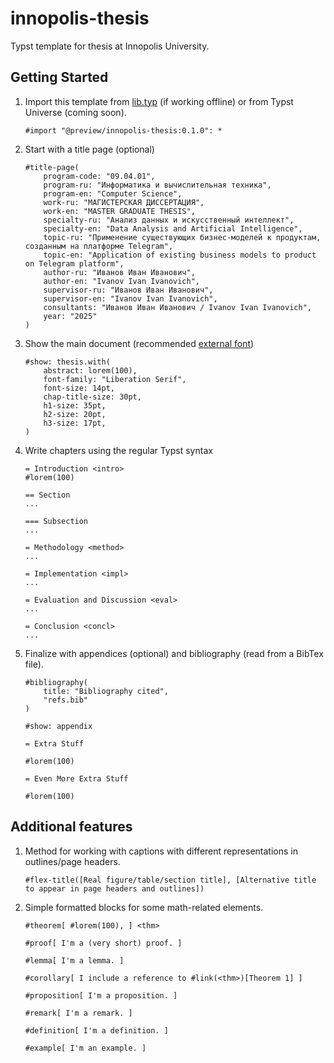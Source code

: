 # innopolis-thesis

Typst template for thesis at Innopolis University.

## Getting Started

1. Import this template from [lib.typ](./lib.typ) (if working offline) or from Typst Universe (coming soon).

    ```typst
    #import "@preview/innopolis-thesis:0.1.0": *
    ```

1. Start with a title page (optional)

    ```typst
    #title-page(
        program-code: "09.04.01",
        program-ru: "Информатика и вычислительная техника",
        program-en: "Computer Science",
        work-ru: "МАГИСТЕРСКАЯ ДИССЕРТАЦИЯ",
        work-en: "MASTER GRADUATE THESIS",
        specialty-ru: "Анализ данных и искусственный интеллект",
        specialty-en: "Data Analysis and Artificial Intelligence",
        topic-ru: "Применение существующих бизнес-моделей к продуктам, созданным на платформе Telegram",
        topic-en: "Application of existing business models to product on Telegram platform",
        author-ru: "Иванов Иван Иванович",
        author-en: "Ivanov Ivan Ivanovich",
        supervisor-ru: "Иванов Иван Иванович",
        supervisor-en: "Ivanov Ivan Ivanovich",
        consultants: "Иванов Иван Иванович / Ivanov Ivan Ivanovich",
        year: "2025"
    )
    ```

1. Show the main document (recommended [external font](https://www.fonts.uprock.ru/fonts/tempora-lgc-uni))

    ```typst
    #show: thesis.with(
        abstract: lorem(100),
        font-family: "Liberation Serif",
        font-size: 14pt,
        chap-title-size: 30pt,
        h1-size: 35pt,
        h2-size: 20pt,
        h3-size: 17pt,
    )
    ```

1. Write chapters using the regular Typst syntax

    ```typst
    = Introduction <intro>
    #lorem(100)
    
    == Section
    ...
    
    === Subsection
    ...

    = Methodology <method>
    ...

    = Implementation <impl>
    ...
    
    = Evaluation and Discussion <eval>
    ...
    
    = Conclusion <concl>
    ...

    ```

1. Finalize with appendices (optional) and bibliography (read from a BibTex file).

    ```typst
    #bibliography(
        title: "Bibliography cited",
        "refs.bib"
    )
    
    #show: appendix
    
    = Extra Stuff
    
    #lorem(100)
    
    = Even More Extra Stuff
    
    #lorem(100)
    ```

## Additional features

1. Method for working with captions with different representations in outlines/page headers.

    ```typst
    #flex-title([Real figure/table/section title], [Alternative title to appear in page headers and outlines])
    ```

1. Simple formatted blocks for some math-related elements.

    ```typst
    #theorem[ #lorem(100), ] <thm>
    
    #proof[ I'm a (very short) proof. ]
    
    #lemma[ I'm a lemma. ]
    
    #corollary[ I include a reference to #link(<thm>)[Theorem 1] ]
    
    #proposition[ I'm a proposition. ]
    
    #remark[ I'm a remark. ]
    
    #definition[ I'm a definition. ]
    
    #example[ I'm an example. ]
    ```
